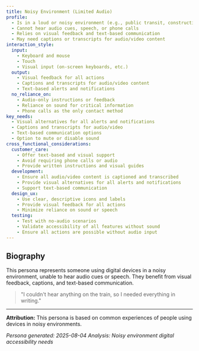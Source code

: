 ```yaml
---
title: Noisy Environment (Limited Audio)
profile:
  - Is in a loud or noisy environment (e.g., public transit, construction)
  - Cannot hear audio cues, speech, or phone calls
  - Relies on visual feedback and text-based communication
  - May need captions or transcripts for audio/video content
interaction_style:
  input:
    - Keyboard and mouse
    - Touch
    - Visual input (on-screen keyboards, etc.)
  output:
    - Visual feedback for all actions
    - Captions and transcripts for audio/video content
    - Text-based alerts and notifications
  no_reliance_on:
    - Audio-only instructions or feedback
    - Reliance on sound for critical information
    - Phone calls as the only contact method
key_needs:
  - Visual alternatives for all alerts and notifications
  - Captions and transcripts for audio/video
  - Text-based communication options
  - Option to mute or disable sound
cross_functional_considerations:
  customer_care:
    - Offer text-based and visual support
    - Avoid requiring phone calls or audio
    - Provide written instructions and visual guides
  development:
    - Ensure all audio/video content is captioned and transcribed
    - Provide visual alternatives for all alerts and notifications
    - Support text-based communication
  design_ux:
    - Use clear, descriptive icons and labels
    - Provide visual feedback for all actions
    - Minimize reliance on sound or speech
  testing:
    - Test with no-audio scenarios
    - Validate accessibility of all features without sound
    - Ensure all actions are possible without audio input
---
```


## Biography

This persona represents someone using digital devices in a noisy environment, unable to hear audio cues or speech. They benefit from visual feedback, captions, and text-based communication.

> "I couldn't hear anything on the train, so I needed everything in writing."

---

**Attribution:**
This persona is based on common experiences of people using devices in noisy environments.

*Persona generated: 2025-08-04*
*Analysis: Noisy environment digital accessibility needs*
